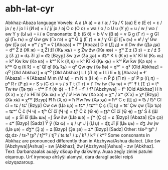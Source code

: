 # abh-lat-cyr
Abkhaz-Abaza language 
Vowels:
A a (А а) = a / aː / ʔa / ʕ (aa)
E e (Е е) = ɛ / ja / e̞ / jo
I i (И и) = i / j/ jә / әj
O o (О о) = wa / o / ɔ
U u (У у) = u / w / wә / әw
Y y (Ы ы) = ɨ / ә
Consonants:
B b (Б б) = b
V v (В в) = v 
G g (Г г) = g
Gĭ gĭ (Гь гь) = ɡʲ
Gw gw (Гә гә) = ɡʷ
Ğ ğ (Ӷ ӷ) = ʁ / ɣ
Ğĭ ğĭ (Ӷь ӷь) = ʁʲ / ɣʲ 
Ğw ğw (Ӷә ӷә) = ʁʷ / ɣʷ
 = ʕ [Abaza]
 = ʕʷ [Abaza]
D d (Д д) = d 
Dw dw (Дә дә) = dʷ
Ž ž (Ж ж) = ʐ 
Žĭ žĭ (Жь жь) = ʒ
Žw žw (Жә жә) = ʒʷ
Z z (З з) = z / ź
Ӡ ʒ (Ӡ ӡ) = dʑ
Ӡĭ ʒĭ = d͡z [Bzyp]
Ӡw ʒw (Ӡә ӡә) = d͡ʑʷ
K k (К к) = kʼ 
Kĭ kĭ (Кь кь) = kʲʼ
Kw kw (Кә кә) = kʷʼ
Ǩ ǩ (Қ қ) = kʰ
Ǩĭ ǩĭ (Қь қь) = kʰʲ
Ǩw ǩw (Қә қә) = kʰʷ
Q q (Ҟ ҟ) = qʼ
Qĭ qĭ (Ҟь ҟь) = qʲʼ
Qw qw (Ҟә ҟә) = qʷʼ
= qˀ [Old Abkhaz]
= qʲˀ [Old Abkhaz]
= qʷˀ [Old Abkhaz]
L l (Л л) = l 
Lĭ lĭ = ɮ [Abaza]
 = ɬʼ [Abaza]
 = ɬ [Abaza]
M m (М м) = m 
N n (Н н) = n 
P̌ p̌ (П п) = pʼ
P p (Ԥ ԥ) = pʰ
R r (Р р) = r 
S s (С с) = s / ś
T t (Т т) = tʼ
Tw tw (Тә тә) = tʷʼ
Ŧ ŧ (Ҭ ҭ) = tʰ
Ŧw ŧw (Ҭә ҭә) = tʰʷ
F f (Ф ф) = f
Ḟ ḟ = f` / fˀ [Abzhywa]
 = fʰ [Old Abkhaz]
H h (Х х) = χ / x 
Hĭ hĭ (Хь хь) = χʲ / xʲ
Hw hw (Хә хә) = χʷ / xʷ
(Х́ х́) = χˤ [Bzyp]
(Х́ә х́ә) = χˤʷ [Bzyp]
Ħ ħ (Ҳ ҳ) = ħ
Ħw ħw (Ҳә ҳә) = ħʷ
C c (Ц ц) = t͡s / t͡sʰ
Cĭ cĭ = tɕ / tɕʼ [Bzyp]
Cw cw (Цә цә) = t͡ɕʷ / t͡ɕʷʰ
Ç ç (Ҵ ҵ) = t͡sʼ
Çw çw (Ҵә ҵә) = t͡ɕʷʼ
Č č (Ч ч) = t͡ʃʰ
Čĭ čĭ (Ҷ ҷ) = t͡ʃʼ
C̈ c̈ (Ҽ ҽ) = ʈ͡ʂʰ
C̈ĭ c̈ĭ (Ҿ ҿ) = ʈ͡ʂʼ
Š š (Ш ш) = ʂ
Šĭ šĭ (Шь шь) =ʃ
Šw šw (Шә шә) = ʃʷ
(Ҫ ҫ) = ɕ [Bzyp] [Abaza]
(Ҫә ҫә) = ɕʷ [Bzyp] [Sadz] 
Ÿ ÿ (Ҩ ҩ) = ɥ / ɥˤ
J j (Џ џ) = ɖ͡ʐ
Jĭ jĭ (Џь џь) = d͡ʒ
Jw jw (Џә џә) = d͡ʒʷ
(Ҙ ҙ) = ʑ [Bzyp]
(Ҙә ҙә) = ʑʷ [Bzyp] [Sadz]
Other: tśs˞ʰ ʈʂʰ / ɖʐ dz˞ / ts˞ˀ ʈʂˀ / tʃʷˀ  / tʃˀ / tɕ tɕˀ / ʑ / kˀ / kʲˀ / kʷˀ 
Some consonants in Abkhaz are pronounced differently than in Abzhywa/Ashua dialect. Like šw [Abzhywa][Ashua] - sw [Abkhaz]; žw [Abzhywa][Ashua] - zw [Abkhaz].
Text: Darbanzaalak auaÿy dšoup ihy daǩwiŧny. Auaa zegĭy zinlei p̃atulei eiqaroup. Urť irymoup ahšyÿi alamysi, dara daragĭ aešĭei reipš eizyqazaroup. 
